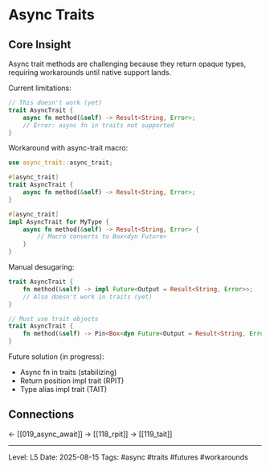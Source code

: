 # Async Traits

## Core Insight
Async trait methods are challenging because they return opaque types, requiring workarounds until native support lands.

Current limitations:
```rust
// This doesn't work (yet)
trait AsyncTrait {
    async fn method(&self) -> Result<String, Error>;
    // Error: async fn in traits not supported
}
```

Workaround with async-trait macro:
```rust
use async_trait::async_trait;

#[async_trait]
trait AsyncTrait {
    async fn method(&self) -> Result<String, Error>;
}

#[async_trait]
impl AsyncTrait for MyType {
    async fn method(&self) -> Result<String, Error> {
        // Macro converts to Box<dyn Future>
    }
}
```

Manual desugaring:
```rust
trait AsyncTrait {
    fn method(&self) -> impl Future<Output = Result<String, Error>>;
    // Also doesn't work in traits (yet)
}

// Must use trait objects
trait AsyncTrait {
    fn method(&self) -> Pin<Box<dyn Future<Output = Result<String, Error>>>>;
}
```

Future solution (in progress):
- Async fn in traits (stabilizing)
- Return position impl trait (RPIT)
- Type alias impl trait (TAIT)

## Connections
← [[019_async_await]]
→ [[118_rpit]]
→ [[119_tait]]

---
Level: L5
Date: 2025-08-15
Tags: #async #traits #futures #workarounds